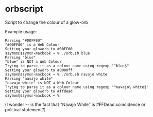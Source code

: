 # orbscript
Script to change the colour of a glow-orb


Example usage:

```szymon@szymon-macbook ~ % ./orb.sh #00FF00
Parsing "#00FF00"
"#00FF00" is a Web Colour
Setting your gloworb to #00FF00
szymon@szymon-macbook ~ % ./orb.sh blue   
Parsing "blue"
"blue" is NOT a Web Colour
Trying to parse it as a colour name using regexp "^blue$"
Setting your gloworb to #0000ff
szymon@szymon-macbook ~ % ./orb.sh navajo white
Parsing "navajo white"
"navajo white" is NOT a Web Colour
Trying to parse it as a colour name using regexp "^navajo\ white$"
Setting your gloworb to #ffdead
szymon@szymon-macbook ~ % 
```

(I wonder -- is the fact that “Navajo White” is #FFDead coincidence or political statement?)
